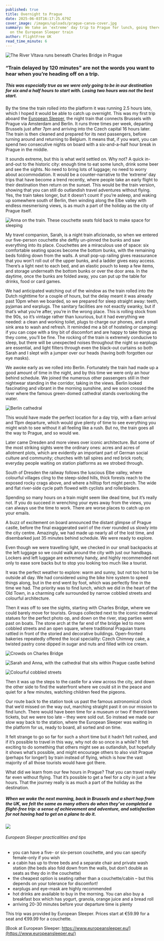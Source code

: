 ```yaml
---
published: true
title: Overnight to Prague
date: 2025-06-03T16:17:25.679Z
cover_image: /images/uploads/prague-canva-cover.jpg
summary: We take an 'extreme' day trip to Prague for lunch, going there and back
  on the European Sleeper train
author: FlightFree UK
read_time_minute: 6
---
```

![](/images/uploads/prague-canva-3-.jpg "The River Vltava runs beneath Charles Bridge in Prague")

### “Train delayed by 120 minutes” are not the words you want to hear when you’re heading off on a trip.

##### This was especially true as we were only going to be in our destination for six and a half hours to start with. Losing two hours was not the best start.

By the time the train rolled into the platform it was running 2.5 hours late, which I hoped it would be able to catch up overnight. This was my first trip aboard the [European Sleeper](https://www.europeansleeper.eu/), the night train that connects Brussels with Prague via Amsterdam and Berlin. It runs three times per week, departing Brussels just after 7pm and arriving into the Czech capital 16 hours later. The train is then cleaned and prepared for its next passengers, before turning around and returning to Belgium. It means that, if you want, you can spend two consecutive nights on board with a six-and-a-half hour break in Prague in the middle.

It sounds extreme, but this is what we’d settled on. Why not? A quick in-and-out to the historic city: enough time to eat some lunch, drink some beer and see the sights. No need to bring lots of luggage; no need to worry about accommodation. It would be a counter-narrative to the ‘extreme’ day trips that have become a trend recently, where people take an early flight to their destination then return on the sunset. This would be the train version, showing that you can still do outlandish travel adventures without flying. Yes, the train takes longer, but it doesn’t count if you’re asleep, and waking up somewhere south of Berlin, then winding along the Elbe valley with endless mesmerising views, is as much a part of the holiday as the city of Prague itself.

![](/images/uploads/european-sleeper_ahughes.jpg "Anna on the train. These couchette seats fold back to make space for sleeping")

My travel companion, Sarah, is a night train aficionado, so when we entered our five-person couchette she deftly un-pinned the bunks and saw everything into its place. Couchettes are a miraculous use of space: six comfortable seating spaces become the bottom bunks, with the remaining beds folding down from the walls. A small pop-up railing gives reassurance that you won’t roll out of the upper bunks, and a ladder gives easy access. There’s a light next to each bed, and an elastic pouch to keep a few items, and storage underneath the bottom bunks or over the door area. In the daytime, once the bunks are folded away, you can put up the table for drinks, food or card games. 

We had anticipated watching out of the window as the train rolled into the Dutch nighttime for a couple of hours, but the delay meant it was already past 10pm when we boarded, so we prepared for sleep straight away: teeth, pyjamas and earplugs. The sanitary facilities are not exactly swanky, but if that’s what you’re after, you’re in the wrong place. This is rolling stock from the 90s, so it’s vintage rather than luxurious, but it had everything we needed: a clean and working toilet, plugs to charge our phones, and a small sink area to wash and refresh. It reminded me a bit of hosteling or camping: if you can cope with a tiny bit of discomfort and are happy to take things as they come, you’ll be fine. The rocking of the train is extremely conducive to sleep, but there will be unexpected noises throughout the night so earplugs are essential, and light filters through even the black-out curtains so both Sarah and I slept with a jumper over our heads (having both forgotten our eye masks).

We awoke early as we rolled into Berlin. Fortunately the train had made up a good amount of time in the night, and by this time we were only an hour behind schedule. We joined the numerous other passengers still in their nightwear standing in the corridor, taking in the views. Berlin looked fascinating and vibrant in the morning sunshine, and we soon crossed the river where the famous green-domed cathedral stands overlooking the water. 

![](/images/uploads/berlin-cathedral_canva.jpg "Berlin cathedral")

This would have made the perfect location for a day trip, with a 6am arrival and 11pm departure, which would give plenty of time to see everything you might wish to see without it all feeling like a rush. But no, the train goes all the way to Prague, and so would we.

Later came Dresden and more views over iconic architecture. But some of the most striking sights were the ordinary ones: acres and acres of allotment plots, which are evidently an important part of German social culture and community; churches with tall spires and red brick roofs; everyday people waiting on station platforms as we strobed through. 

South of Dresden the railway follows the luscious Elbe valley, where colourful villages cling to the steep-sided hills, thick forests reach to the exposed rocky crags above, and where a hilltop fort might perch. The wide and flat river-side cycle path flowed with cyclists and rollerbladers. 

Spending so many hours on a train might seem like dead time, but it’s really not. If you do succeed in wrenching your eyes away from the views, you can always use the time to work. There are worse places to catch up on your emails.

A buzz of excitement on board announced the distant glimpse of Prague castle, before the final exaggerated swirl of the river rounded us slowly into the city centre. Amazingly, we had made up nearly all of the lost time, and disembarked just 35 minutes behind schedule. We were ready to explore. 

Even though we were travelling light, we checked in our small backpacks at the left luggage so we could walk around the city with just our handbags. Lockers and left luggage are extremely handy, and highly recommended not only to ease sore backs but to stop you looking too much like a tourist.

It was the perfect weather to explore: warm and sunny, but not too hot to be outside all day. We had considered using the bike hire system to speed things along, but in the end went by foot, which was perfectly fine in the time we had. The priority was to find lunch, which we did in the heart of the Old Town, in a charming cafe surrounded by narrow cobbled streets and colourful architecture. 

Then it was off to see the sights, starting with Charles Bridge, where we could barely move for tourists. Groups collected next to the iconic medieval statues for the perfect photo op, and down on the river, stag parties went past on boats. The stone arch at the far end of the bridge led to more cobbled streets and an open square, where traditional Praguian trams rattled in front of the storied and decorative buildings. Open-fronted bakeries repeatedly offered the local speciality: Czech Chimney cake, a twisted pastry cone dipped in sugar and nuts and filled with ice cream. 

![](/images/uploads/img_1976.jpg "Crowds on Charles Bridge")

![](/images/uploads/img_1982.jpg "Sarah and Anna, with the cathedral that sits within Prague castle behind")

![](/images/uploads/prague-canva-2-.jpg "Colourful cobbled streets")

Then it was up the steps to the castle for a view across the city, and down the other side to find the waterfront where we could sit in the peace and quiet for a few minutes, watching children feed the pigeons. 

Our route back to the station took us past the famous astronomical clock that we’d missed on the way out, marching straight past it on our mission to find lunch. There would have been time for a museum or two if there’d been tickets, but we were too late – they were sold out. So instead we made our slow way back to the station, where the European Sleeper was waiting in the platform for us, ready to board, all sorted and on time.

It felt strange to go so far for such a short time but it hadn’t felt rushed, and if it’s possible to travel in this way, why not do so once in a while? It felt exciting to do something that others might see as outlandish, but hopefully it shows what’s possible, and might encourage others to also visit Prague (perhaps for longer!) by train instead of flying, which is how the vast majority of all those tourists would have got there.

What did we learn from our few hours in Prague? That you can travel really far even without flying. That it’s possible to get a feel for a city in just a few hours. That the journey really is as much a part of the holiday as the destination. 

##### When we woke the next morning, back in Brussels and a short hop from the UK, we felt the same as many others do when they’ve completed a flight-free trip: a sense of achievement and adventure, and satisfaction for not having had to get on a plane to do it.

![](/images/uploads/euro-express_ahughes.jpg)

###### European Sleeper practicalities and tips

* you can have a five- or six-person couchette, and you can specify female-only if you wish
* a cabin has up to three beds and a separate chair and private wash station (the beds also fold down from the walls, but don’t double as seats as they do in the couchette)
* the cheapest option is seating rather than a couchette/cabin – but this depends on your tolerance for discomfort!
* earplugs and eye-mask are highly recommended
* hot drinks are available to buy in the morning. You can also buy a breakfast box which has yogurt, granola, orange juice and a bread roll
* arriving 20-30 minutes before your departure time is plenty

T﻿his trip was provided by European Sleeper. Prices start at €59.99 for a seat and €99.99 for a couchette.

[Book at European Sleeper: https://www.europeansleeper.eu/](https://www.europeansleeper.eu/)